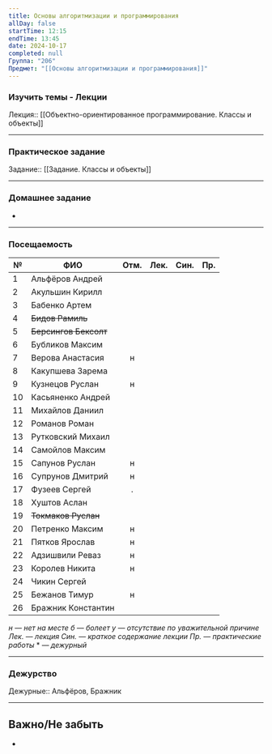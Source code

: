 ```yaml
---
title: Основы алгоритмизации и программирования
allDay: false
startTime: 12:15
endTime: 13:45
date: 2024-10-17
completed: null
Группа: "206"
Предмет: "[[Основы алгоритмизации и программирования]]"
---
```

### Изучить темы - Лекции

Лекция:: [[Объектно-ориентированное программирование. Классы и объекты]]

---
### Практическое задание

Задание:: [[Задание. Классы и объекты]]

---
### Домашнее задание

- 

---
### Посещаемость

| №   | ФИО                   | Отм. | Лек. | Син. | Пр. |
| --- | --------------------- | :--: | :--: | :--: | :-: |
| 1   | Альфёров Андрей       |      |      |      |     |
| 2   | Акульшин Кирилл       |      |      |      |     |
| 3   | Бабенко Артем         |      |      |      |     |
| 4   | ~~Бидов Рамиль~~      |      |      |      |     |
| 5   | ~~Берсингов Бексолт~~ |      |      |      |     |
| 6   | Бубликов Максим       |      |      |      |     |
| 7   | Верова Анастасия      |  н   |      |      |     |
| 8   | Какупшева Зарема      |      |      |      |     |
| 9   | Кузнецов Руслан       |  н   |      |      |     |
| 10  | Касьяненко Андрей     |      |      |      |     |
| 11  | Михайлов Даниил       |      |      |      |     |
| 12  | Романов Роман         |      |      |      |     |
| 13  | Рутковский Михаил     |      |      |      |     |
| 14  | Самойлов Максим       |      |      |      |     |
| 15  | Сапунов Руслан        |  н   |      |      |     |
| 16  | Супрунов Дмитрий      |  н   |      |      |     |
| 17  | Фузеев Сергей         |  .   |      |      |     |
| 18  | Хуштов Аслан          |      |      |      |     |
| 19  | ~~Токмаков Руслан~~   |      |      |      |     |
| 20  | Петренко Максим       |  н   |      |      |     |
| 21  | Пятков Ярослав        |  н   |      |      |     |
| 22  | Адзишвили Реваз       |  н   |      |      |     |
| 23  | Королев Никита        |  н   |      |      |     |
| 24  | Чикин Сергей          |      |      |      |     |
| 25  | Бежанов Тимур         |  н   |      |      |     |
| 26  | Бражник Константин    |      |      |      |     |

*н — нет на месте
б — болеет
у — отсутствие по уважительной причине
Лек. — лекция
Син. — краткое содержание лекции
Пр. — практические работы*
\* — *дежурный*

---
### Дежурство

Дежурные::  Альфёров, Бражник

---
## Важно/Не забыть

- 